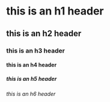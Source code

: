 # this is an h1 header
## this is an h2 header
### this is an h3 header
#### this is an h4 header
##### this is an h5 header
###### this is an h6 header
